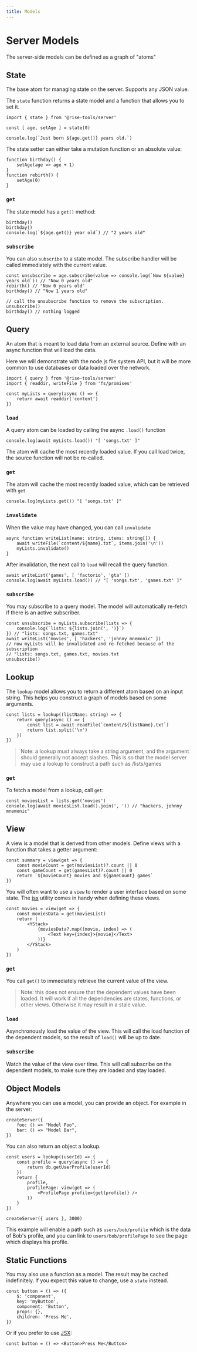 ```yaml
---
title: Models
---
```

# Server Models

The server-side models can be defined as a graph of "atoms"

## State

The base atom for managing state on the server. Supports any JSON value.

The `state` function returns a state model and a function that allows you to set it.

```tsx
import { state } from '@rise-tools/server'

const [ age, setAge ] = state(0)

console.log(`Just born ${age.get()} years old.`)
```

The state setter can either take a mutation function or an absolute value:

```tsx
function birthday() {
    setAge(age => age + 1)
}
function rebirth() {
    setAge(0)
}
```

### `get`

The state model has a `get()` method:

```tsx
birthday()
birthday()
console.log(`${age.get()} year old`) // "2 years old"
```

### `subscribe`

You can also `subscribe` to a state model. The subscribe handler will be called immediately with the current value.

```tsx
const unsubscribe = age.subscribe(value => console.log(`Now ${value} years old`)) // "Now 0 years old"
rebirth() // "Now 0 years old"
birthday() // "Now 1 years old"

// call the unsubscribe function to remove the subscription.
unsubscribe()
birthday() // nothing logged
```

## Query

An atom that is meant to load data from an external source. Define with an async function that will load the data.

Here we will demonstrate with the node.js file system API, but it will be more common to use databases or data loaded over the network.

```tsx
import { query } from '@rise-tools/server'
import { readdir, writeFile } from 'fs/promises'

const myLists = query(async () => {
    return await readdir('content')
})
```

### `load`

A query atom can be loaded by calling the async `.load()` function

```tsx
console.log(await myLists.load()) "[ 'songs.txt' ]"
```

The atom will cache the most recently loaded value. If you call load twice, the source function will not be re-called.

### `get`

The atom will cache the most recently loaded value, which can be retrieved with `get`

```tsx
console.log(myLists.get()) "[ 'songs.txt' ]"
```

### `invalidate`

When the value may have changed, you can call `invalidate`

```tsx
async function writeList(name: string, items: string[]) {
    await writeFile(`content/${name}.txt`, items.join('\n'))
    myLists.invalidate()
}
```

After invalidation, the next call to `load` will recall the query function.

```tsx
await writeList('games', [ 'factorio', 'gta' ])
console.log(await myLists.load()) // "[ 'songs.txt', 'games.txt' ]"
```

### `subscribe`

You may subscribe to a query model. The model will automatically re-fetch if there is an active subscriber.

```tsx
const unsubscribe = myLists.subscribe(lists => {
    console.log(`lists: ${lists.join(', ')}`)
}) // "lists: songs.txt, games.txt"
await writeList('movies', [ 'hackers', 'johnny mnemonic' ])
// now myLists will be invalidated and re-fetched because of the subscription
// "lists: songs.txt, games.txt, movies.txt
unsubscribe()
```

## Lookup

The `lookup` model allows you to return a different atom based on an input string. This helps you construct a graph of models based on some arguments.

```tsx
const lists = lookup((listName: string) => {
    return query(async () => {
        const list = await readFile(`content/${listName}.txt`)
        return list.split('\n')
    })
})
```

> Note: a lookup must always take a string argument, and the argument should generally not accept slashes. This is so that the model server may use a lookup to construct a path such as /lists/games

### `get`

To fetch a model from a lookup, call `get`:

```tsx
const moviesList = lists.get('movies')
console.log(await moviesList.load().join(', ')) // "hackers, johnny mnemonic"
```

## View

A view is a model that is derived from other models. Define views with a function that takes a getter argument:

```tsx
const summary = view(get => {
    const movieCount = get(moviesList)?.count || 0
    const gameCount = get(gamesList)?.count || 0
    return `${movieCount} movies and ${gameCount} games`
})
```

You will often want to use a `view` to render a user interface based on some state. The [jsx](/docs/guides/jsx-setup) utility comes in handy when defining these views.

```tsx
const movies = view(get => {
    const moviesData = get(moviesList)
    return (
        <YStack>
            {moviesData?.map((movie, index) => (
                <Text key={index}>{movie}</Text>
            ))}
        </YStack>
    )
})
```

### `get`

You call `get()` to immediately retrieve the current value of the view.

> Note: this does not ensure that the dependent values have been loaded. It will work if all the dependencies are states, functions, or other views. Otherwise it may result in a stale value.

### `load`

Asynchronously load the value of the view. This will call the load function of the dependent models, so the result of `load()` will be up to date.

### `subscribe`

Watch the value of the view over time. This will call subscribe on the dependent models, to make sure they are loaded and stay loaded.

## Object Models

Anywhere you can use a model, you can provide an object. For example in the server:

```tsx
createServer({
    foo: () => "Model Foo",
    bar: () => "Model Bar",
})
```

You can also return an object a lookup.

```tsx
const users = lookup((userId) => {
    const profile = query(async () => {
        return db.getUserProfile(userId)
    })
    return {
        profile,
        profilePage: view(get => (
            <ProfilePage profile={get(profile)} />
        ))
    }
})

createServer({ users }, 3000)
```

This example will enable a path such as `users/bob/profile` which is the data of Bob's profile, and you can link to `users/bob/profilePage` to see the page which displays his profile.

## Static Functions

You may also use a function as a model. The result may be cached indefinitely. If you expect this value to change, use a `state` instead.

```tsx
const button = () => ({
    $: 'component',
    key: 'myButton',
    component: 'Button',
    props: {},
    children: 'Press Me',
})
```

Or if you prefer to use [JSX](/docs/guides/jsx-setup):

```tsx
const button = () => <Button>Press Me</Button>
```